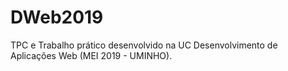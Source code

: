 # DWeb2019
TPC e Trabalho prático desenvolvido na UC Desenvolvimento de Aplicações Web (MEI 2019 - UMINHO).
